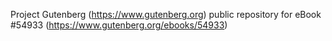 Project Gutenberg (https://www.gutenberg.org) public repository for
eBook #54933 (https://www.gutenberg.org/ebooks/54933)
